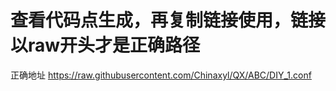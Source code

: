 # 查看代码点生成，再复制链接使用，链接以raw开头才是正确路径

正确地址
https://raw.githubusercontent.com/Chinaxyl/QX/ABC/DIY_1.conf
